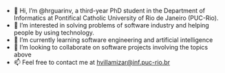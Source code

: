 - 👋 Hi, I’m @hrguarinv, a third-year PhD student in the Department of Informatics at Pontifical Catholic University of Rio de Janeiro (PUC-Rio). 
- 👀 I’m interested in solving problems of software industry and helping people by using technology. 
- 🌱 I’m currently learning software engineering and artificial intelligence 
- 💞️ I’m looking to collaborate on software projects involving the topics above
- 📫 Feel free to contact me at hvillamizar@inf.puc-rio.br 

<!---
hrguarinv/hrguarinv is a ✨ special ✨ repository because its `README.md` (this file) appears on your GitHub profile.
You can click the Preview link to take a look at your changes.
--->
